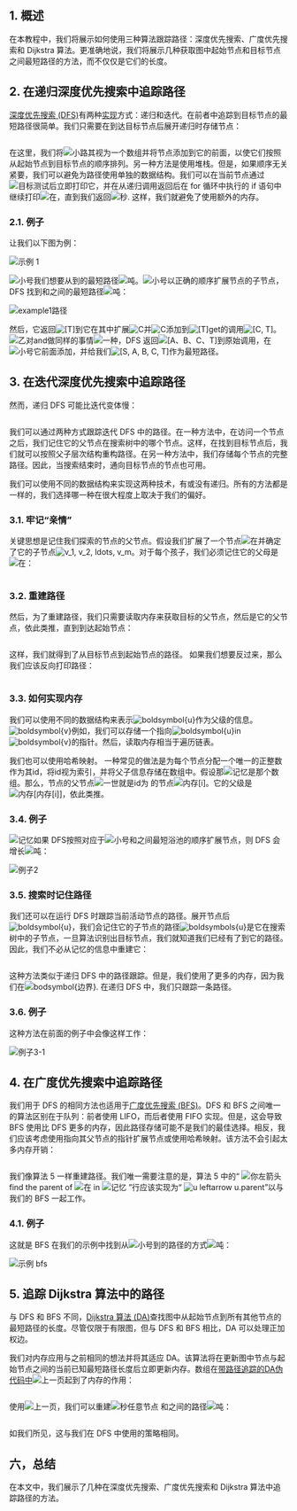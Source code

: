 ## 1. 概述

在本教程中，我们将展示如何使用三种算法跟踪路径：深度优先搜索、广度优先搜索和 Dijkstra 算法。更准确地说，我们将展示几种获取图中起始节点和目标节点之间最短路径的方法，而不仅仅是它们的长度。

## 2. 在递归深度优先搜索中追踪路径

[深度优先搜索 (DFS)](https://www.baeldung.com/cs/depth-first-search-intro)有两种[实现](https://www.baeldung.com/java-depth-first-searchd)方式：递归和迭代。在前者中追踪到目标节点的最短路径很简单。我们只需要在到达目标节点后展开递归时存储节点：

```

```

在这里，我们将![小路](https://www.baeldung.com/wp-content/ql-cache/quicklatex.com-481f3e20706a1ca950af447b307bfacb_l3.svg)其视为一个数组并将节点添加到它的前面，以使它们按照从起始节点到目标节点的顺序排列。另一种方法是使用堆栈。但是，如果顺序无关紧要，我们可以避免为路径使用单独的数据结构。我们可以在当前节点通过![目标](https://www.baeldung.com/wp-content/ql-cache/quicklatex.com-768d81587a9a61594d54d1b029615919_l3.svg)测试后立即打印它，并在从递归调用返回后在 for 循环中执行的 if 语句中继续打印![在](https://www.baeldung.com/wp-content/ql-cache/quicklatex.com-796872219106704832bd95ce08640b7b_l3.svg)，直到我们返回![秒](https://www.baeldung.com/wp-content/ql-cache/quicklatex.com-1edc883862ceed1a21913f60358e31d8_l3.svg). 这样，我们就避免了使用额外的内存。

### 2.1. 例子

让我们以下图为例：

![示例 1](https://www.baeldung.com/wp-content/uploads/sites/4/2021/10/example1.jpg)

![小号](https://www.baeldung.com/wp-content/ql-cache/quicklatex.com-52fd2a0fc27878e7dfce68d4632b4ffb_l3.svg)我们想要从到的最短路径![吨](https://www.baeldung.com/wp-content/ql-cache/quicklatex.com-7e093fd43ad2c244140c11afe4d4bdff_l3.svg)。![小号](https://www.baeldung.com/wp-content/ql-cache/quicklatex.com-52fd2a0fc27878e7dfce68d4632b4ffb_l3.svg)以正确的顺序扩展节点的子节点，DFS 找到和之间的最短路径![吨](https://www.baeldung.com/wp-content/ql-cache/quicklatex.com-7e093fd43ad2c244140c11afe4d4bdff_l3.svg)：

![example1路径](https://www.baeldung.com/wp-content/uploads/sites/4/2021/10/example1path.jpg)

然后，它返回![[T]](https://www.baeldung.com/wp-content/ql-cache/quicklatex.com-b046b88ef5231f9f99b3921141fb931a_l3.svg)到它在其中扩展![C](https://www.baeldung.com/wp-content/ql-cache/quicklatex.com-ed12970f60569db1dfd9f13289854a0d_l3.svg)并![C](https://www.baeldung.com/wp-content/ql-cache/quicklatex.com-ed12970f60569db1dfd9f13289854a0d_l3.svg)添加到![[T]](https://www.baeldung.com/wp-content/ql-cache/quicklatex.com-b046b88ef5231f9f99b3921141fb931a_l3.svg)get的调用![[C, T]](https://www.baeldung.com/wp-content/ql-cache/quicklatex.com-71af1fd5ea52e03f71c84ec043c9b37b_l3.svg)。![乙](https://www.baeldung.com/wp-content/ql-cache/quicklatex.com-c74288aabc0e2ca280d25d92bf1a1ec2_l3.svg)对and做同样的事情![一种](https://www.baeldung.com/wp-content/ql-cache/quicklatex.com-816b613a4f79d4bf9cb51396a9654120_l3.svg)，DFS 返回![[A、B、C、T]](https://www.baeldung.com/wp-content/ql-cache/quicklatex.com-189121d373d5556ba73bb6998e8ca886_l3.svg)到原始调用，在![小号](https://www.baeldung.com/wp-content/ql-cache/quicklatex.com-52fd2a0fc27878e7dfce68d4632b4ffb_l3.svg)它前面添加，并给我们![[S, A, B, C, T]](https://www.baeldung.com/wp-content/ql-cache/quicklatex.com-20107a614cc6136376f3232cf47e9f3b_l3.svg)作为最短路径。

## 3. 在迭代深度优先搜索中追踪路径

然而，递归 DFS 可能比迭代变体慢：

```

```

我们可以通过两种方式跟踪迭代 DFS 中的路径。在一种方法中，在访问一个节点之后，我们记住它的父节点在搜索树中的哪个节点。这样，在找到目标节点后，我们就可以按照父子层次结构重构路径。在另一种方法中，我们存储每个节点的完整路径。因此，当搜索结束时，通向目标节点的节点也可用。

我们可以使用不同的数据结构来实现这两种技术，有或没有递归。所有的方法都是一样的，我们选择哪一种在很大程度上取决于我们的偏好。

### 3.1. 牢记“亲情”

关键思想是记住我们探索的节点的父节点。假设我们扩展了一个节点![在](https://www.baeldung.com/wp-content/ql-cache/quicklatex.com-e817933126862db10ae510d35359568e_l3.svg)并确定了它的子节点![v_1, v_2, ldots, v_m](https://www.baeldung.com/wp-content/ql-cache/quicklatex.com-50cae02663051596ce03a5f743ec8a49_l3.svg)。对于每个孩子，我们必须记住它的父母是![在](https://www.baeldung.com/wp-content/ql-cache/quicklatex.com-e817933126862db10ae510d35359568e_l3.svg)：

```

```

### 3.2. 重建路径

然后，为了重建路径，我们只需要读取内存来获取目标的父节点，然后是它的父节点，依此类推，直到到达起始节点：

```

```

这样，我们就得到了从目标节点到起始节点的路径。 如果我们想要反过来，那么我们应该反向打印路径：

```

```

### 3.3. 如何实现内存

我们可以使用不同的数据结构来表示![boldsymbol{u}](https://www.baeldung.com/wp-content/ql-cache/quicklatex.com-9c7105ad71e0c2e50f7172862e65018e_l3.svg)作为父级的信息。![boldsymbol{v}](https://www.baeldung.com/wp-content/ql-cache/quicklatex.com-a5dbf97105434321658a275e8d6092f0_l3.svg)例如，我们可以存储一个指向![boldsymbol{u}](https://www.baeldung.com/wp-content/ql-cache/quicklatex.com-9c7105ad71e0c2e50f7172862e65018e_l3.svg)in![boldsymbol{v}](https://www.baeldung.com/wp-content/ql-cache/quicklatex.com-a5dbf97105434321658a275e8d6092f0_l3.svg)的指针。然后，读取内存相当于遍历链表。

我们也可以使用哈希映射。 一种常见的做法是为每个节点分配一个唯一的正整数作为其id，将id视为索引，并将父子信息存储在数组中。假设那![记忆](https://www.baeldung.com/wp-content/ql-cache/quicklatex.com-cc9a3b27b1b57f4bee4a183705ab9d57_l3.svg)是那个数组。那么，节点的父节点![一世](https://www.baeldung.com/wp-content/ql-cache/quicklatex.com-31318c5dcb226c69e0818e5f7d2422b5_l3.svg)就是id为 的节点![内存[i]](https://www.baeldung.com/wp-content/ql-cache/quicklatex.com-67f3b44677f08c0f99aca00017900212_l3.svg)。它的父级是![内存[内存[i]]](https://www.baeldung.com/wp-content/ql-cache/quicklatex.com-28fe98a5a7917d3000bcdac3bb605d1a_l3.svg)，依此类推。

### 3.4. 例子

![记忆](https://www.baeldung.com/wp-content/ql-cache/quicklatex.com-cc9a3b27b1b57f4bee4a183705ab9d57_l3.svg)如果 DFS按照对应于![小号](https://www.baeldung.com/wp-content/ql-cache/quicklatex.com-52fd2a0fc27878e7dfce68d4632b4ffb_l3.svg)和之间最短浴池的顺序扩展节点，则 DFS 会增长![吨](https://www.baeldung.com/wp-content/ql-cache/quicklatex.com-7e093fd43ad2c244140c11afe4d4bdff_l3.svg)：

![例子2](https://www.baeldung.com/wp-content/uploads/sites/4/2021/10/example2-731x1024.jpg)

### 3.5. 搜索时记住路径

我们还可以在运行 DFS 时跟踪当前活动节点的路径。展开节点后![boldsymbol{u}](https://www.baeldung.com/wp-content/ql-cache/quicklatex.com-9c7105ad71e0c2e50f7172862e65018e_l3.svg)，我们会记住它的子节点的路径![boldsymbols{u}](https://www.baeldung.com/wp-content/ql-cache/quicklatex.com-97b3e7c5e08693efd6f73c293c913b02_l3.svg)是它在搜索树中的子节点，一旦算法识别出目标节点，我们就知道我们已经有了到它的路径。因此，我们不必从记忆的信息中重建它：

```

```

这种方法类似于递归 DFS 中的路径跟踪。但是，我们使用了更多的内存，因为我们在![bodsymbol{边界}](https://www.baeldung.com/wp-content/ql-cache/quicklatex.com-e72ca8eeaf76701271fe831faa5491a4_l3.svg). 在递归 DFS 中，我们只跟踪一条路径。

### 3.6. 例子

这种方法在前面的例子中会像这样工作：

![例子3-1](https://www.baeldung.com/wp-content/uploads/sites/4/2021/10/example3-1-731x1024.jpg)

## 4. 在广度优先搜索中追踪路径

我们用于 DFS 的相同方法也适用于[广度优先搜索 (BFS)](https://www.baeldung.com/java-breadth-first-search)。DFS 和 BFS 之间唯一的算法区别在于队列：前者使用 LIFO，而后者使用 FIFO 实现。但是，这会导致 BFS 使用比 DFS 更多的内存，因此路径存储可能不是我们的最佳选择。相反，我们应该考虑使用指向其父节点的指针扩展节点或使用哈希映射。该方法不会引起太多内存开销：

```

```

我们像算法 5 一样重建路径。我们唯一需要注意的是，算法 5 中的“ ![你左箭头](https://www.baeldung.com/wp-content/ql-cache/quicklatex.com-8a5ff9e1c2a3f2741fae9a072fff05d5_l3.svg) find the parent of ![在](https://www.baeldung.com/wp-content/ql-cache/quicklatex.com-e817933126862db10ae510d35359568e_l3.svg) in ![记忆](https://www.baeldung.com/wp-content/ql-cache/quicklatex.com-cc9a3b27b1b57f4bee4a183705ab9d57_l3.svg) ”行应该实现为“ ![u leftarrow u.parent](https://www.baeldung.com/wp-content/ql-cache/quicklatex.com-df5ed0fe9cca69e12f693235858b6100_l3.svg)”以与我们的 BFS 一起工作。

### 4.1. 例子

这就是 BFS 在我们的示例中找到从![小号](https://www.baeldung.com/wp-content/ql-cache/quicklatex.com-52fd2a0fc27878e7dfce68d4632b4ffb_l3.svg)到的路径的方式![吨](https://www.baeldung.com/wp-content/ql-cache/quicklatex.com-7e093fd43ad2c244140c11afe4d4bdff_l3.svg)：

![示例 bfs](https://www.baeldung.com/wp-content/uploads/sites/4/2021/10/example_bfs-739x1024.jpg)

## 5. 追踪 Dijkstra 算法中的路径

与 DFS 和 BFS 不同，[Dijkstra 算法 (DA)](https://www.baeldung.com/java-dijkstra)查找图中从起始节点到所有其他节点的最短路径的长度。尽管仅限于有限图，但与 DFS 和 BFS 相比，DA 可以处理正加权边。

我们对内存应用与之前相同的想法并将其适应 DA。该算法将在更新图中节点与起始节点之间的当前已知最短路径长度后立即更新内存。数组在[带路径追踪的DA伪代码中](https://en.wikipedia.org/wiki/Dijkstra's_algorithm#Pseudocode)![上一页](https://www.baeldung.com/wp-content/ql-cache/quicklatex.com-f34e98bebdf4afdabff6c1ba4c0ece93_l3.svg)起到了内存的作用：

```

```

使用![上一页](https://www.baeldung.com/wp-content/ql-cache/quicklatex.com-f34e98bebdf4afdabff6c1ba4c0ece93_l3.svg)，我们可以重建![秒](https://www.baeldung.com/wp-content/ql-cache/quicklatex.com-1edc883862ceed1a21913f60358e31d8_l3.svg)任意节点 和之间的路径![吨](https://www.baeldung.com/wp-content/ql-cache/quicklatex.com-fd9cb27edab3f0a8a249bc80cc9c6ee2_l3.svg)：

```

```

如我们所见，这与我们在 DFS 中使用的策略相同。

## 六，总结

在本文中，我们展示了几种在深度优先搜索、广度优先搜索和 Dijkstra 算法中追踪路径的方法。